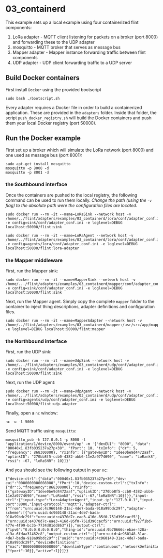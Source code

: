 # 03_containerd
This example sets up a local example using four containerized flint components:
1. LoRa adapter - MQTT client listening for packets on a broker (port 8000) and forwarding these to the UDP adapter
2. mosquitto - MQTT broker that serves as message bus
3. Mapper adapter - Mapper instance forwarding traffic between flint components
4. UDP adapter - UDP client forwarding traffic to a UDP server


## Build Docker containers
First install `Docker` using the provided bootscript
```
sudo bash ./bootscript.sh
```

Every adapter requires a Docker file in order to build a containerized application. These are provided in the `adapters` folder.
Inside that folder, the script `push_docker_registry.sh` will build the Docker containers and push them your local Docker registry (port 50000).

## Run the Docker example
First set up a broker which will simulate the LoRa network (port 8000) and one used as message bus (port 8001):
```
sudo apt-get install mosquitto
mosquitto -p 8000 -d
mosquitto -p 8001 -d
```
### the Southbound interface
Once the containers are pushed to the local registry, the following command can be used to run them locally. *Change the path (using the `-v` flag) to the absolute path were the configuration files are located.*

```
sudo docker run --rm -it --name=LoRaSink --network host -v /home/../flint/adapters/examples/03_containerd/lora/conf/adapter_conf.ini:/usr/src/app/sink/conf/adapter_conf.ini -e config=sink/conf/adapter_conf.ini -e loglevel=DEBUG localhost:50000/flint:sink
```
```
sudo docker run --rm -it --name=LoRaAgent --network host -v /home/../flint/adapters/examples/03_containerd/lora/conf/adapter_conf.ini:/usr/src/app/agents/lora/conf/adapter_conf.ini -e config=agents/lora/conf/adapter_conf.ini -e loglevel=DEBUG localhost:50000/flint:lora-adapter
```

### the Mapper middleware
First, run the Mapper sink:
```
sudo docker run --rm -it --name=MapperSink --network host -v /home/.../flint/adapters/examples/03_containerd/mapper/conf/adapter_conf.ini:/usr/src/app/sink/conf/adapter_conf.ini -e config=sink/conf/adapter_conf.ini -e loglevel=DEBUG localhost:50000/flint:sink
```

Next, run the Mapper agent. Simply copy the complete `mapper` folder to the container to inject thing descriptions, adapter definitions and configuration files.
```
sudo docker run --rm -it --name=MapperAdapter --network host -v /home/../flint/adapters/examples/03_containerd/mapper:/usr/src/app/mapper -e loglevel=DEBUG localhost:50000/flint:mapper
```

### the Northbound interface
First, run the UDP sink:
```
sudo docker run --rm -it --name=UdpSink --network host -v /home/.../flint/adapters/examples/03_containerd/udp/conf/adapter_conf.ini:/usr/src/app/sink/conf/adapter_conf.ini -e config=sink/conf/adapter_conf.ini -e loglevel=DEBUG localhost:50000/flint:sink
```

Next, run the UDP agent:
```
sudo docker run --rm -it --name=UdpAgent --network host -v /home/.../flint/adapters/examples/03_containerd/udp/conf/adapter_conf.ini:/usr/src/app/agents/udp/conf/adapter_conf.ini -e config=agents/udp/conf/adapter_conf.ini -e loglevel=DEBUG localhost:50000/flint:udp-adapter
```

Finally, open a `nc` window:

```
nc -u -l 5000
```

Send MQTT traffic using `mosquitto`:
```
mosquitto_pub -h 127.0.0.1 -p 8000 -t "application/1/device/8000/event/up" -m '{"devEUI": "8000", "data": "00040x1.83fb035237a27p+30", "fPort": 10, "txInfo": {"dr": 5, "frequency": 868300000}, "rxInfo": [{"gatewayID": "1dee0be9d4472aaf", "uplinkID": "270bb8f5-ccb0-4382-abb6-11e2a9774690", "name": "LoRank8", "rssi": -67, "loRaSNR": 10}]}'
```

And you should see the following output in your `nc`:
```
{"device-ctrl":{"data":"00040x1.83fb035237a27p+30","dev-eui":"0000000000008000","fPort":10,"device-custom-ctrl":{"txInfo":{"dr":5,"frequency":868300000},"rxInfo":[{"gatewayID":"1dee0be9d4472aaf","uplinkID":"270bb8f5-ccb0-4382-abb6-11e2a9774690","name":"LoRank8","rssi":-67,"loRaSNR":10}]}},"input-ctrl":{"input-type":"LoraAdapterAgent","input-ip":"127.0.0.1","input-port":8000,"input-protocol":"mqtt"},"adapter-ctrl":{"from":"urn:uuid:4c960148-31ac-4de7-bada-918a99bdc29f","adapter-scheme":[{"urn:uuid:4c960148-31ac-4de7-bada-918a99bdc29f":"urn:uuid:e4370d7c-eae3-416d-85f0-751d396cacf5"},{"urn:uuid:e4370d7c-eae3-416d-85f0-751d396cacf5":"urn:uuid:f927f1bd-477e-4f99-bc3b-7734d81dd863"}]},"output-ctrl":{"ipv6":"0:0:0:0:0:0:0:0","thing-id":"urn:uuid:9b70666c-ebae-428a-a13a-6fdaa31462c8","output-custom-ctrl":[{"urn:uuid:4c960148-31ac-4de7-bada-918a99bdc29f":{"uuid":"urn:uuid:4c960148-31ac-4de7-bada-918a99bdc29f","deviceDefinitions":{"mac":"0000000000008000","downlinkType":"continuous","networkDefinitions":{"fport":10}},"active":1}}]}}
```
